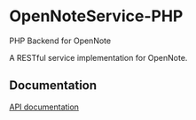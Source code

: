 OpenNoteService-PHP
===================

PHP Backend for OpenNote

A RESTful service implementation for OpenNote.

Documentation
-----------------
[API documentation][API]

[API]: https://github.com/FoxUSA/OpenNoteService-PHP/blob/master/Doc/API.md